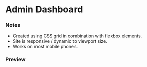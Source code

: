 # Admin Dashboard
### Notes
* Created using CSS grid in combination with flexbox elements.
* Site is responsive / dynamic to viewport size.
* Works on most mobile phones.

### Preview

